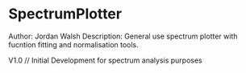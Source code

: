 # SpectrumPlotter
Author: Jordan Walsh
Description: General use spectrum plotter with fucntion fitting and normalisation tools.

V1.0 // Initial Development for spectrum analysis purposes
